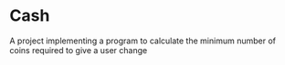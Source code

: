 # Cash
A project implementing a program to calculate the minimum number of coins required to give a user change
